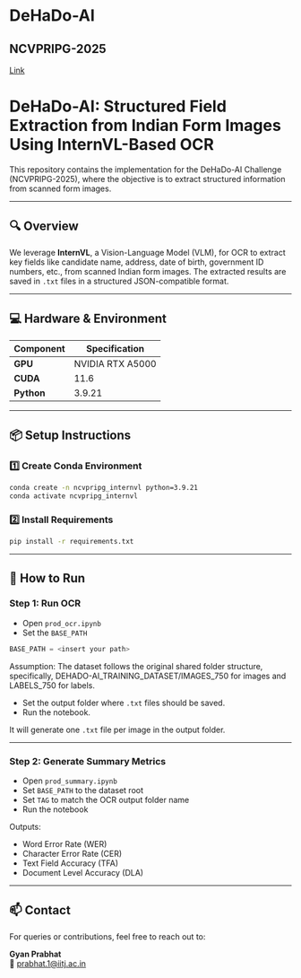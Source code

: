 # DeHaDo-AI 
## NCVPRIPG-2025
[Link](https://sites.google.com/view/dehado-ai)

# DeHaDo-AI: Structured Field Extraction from Indian Form Images Using InternVL-Based OCR

This repository contains the implementation for the DeHaDo-AI Challenge (NCVPRIPG-2025), where the objective is to extract structured information from scanned form images.

---

## 🔍 Overview

We leverage **InternVL**, a Vision-Language Model (VLM), for OCR to extract key fields like candidate name, address, date of birth, government ID numbers, etc., from scanned Indian form images. The extracted results are saved in `.txt` files in a structured JSON-compatible format.

---

## 💻 Hardware & Environment

| Component     | Specification     |
|---------------|------------------|
| **GPU**       | NVIDIA RTX A5000 |
| **CUDA**      | 11.6              |
| **Python**    | 3.9.21             |

---

## 📦 Setup Instructions

### 1️⃣ Create Conda Environment

```bash
conda create -n ncvpripg_internvl python=3.9.21
conda activate ncvpripg_internvl
```

### 2️⃣ Install Requirements

```bash
pip install -r requirements.txt
```

---

## 🚀 How to Run

### Step 1: Run OCR

- Open `prod_ocr.ipynb`
- Set the `BASE_PATH`

```python
BASE_PATH = <insert your path>
```
Assumption: The dataset follows the original shared folder structure, specifically, DEHADO-AI_TRAINING_DATASET/IMAGES_750 for images and LABELS_750 for labels.

- Set the output folder where `.txt` files should be saved.
- Run the notebook.

It will generate one `.txt` file per image in the output folder.

---

### Step 2: Generate Summary Metrics

- Open `prod_summary.ipynb`
- Set `BASE_PATH` to the dataset root
- Set `TAG` to match the OCR output folder name
- Run the notebook

Outputs:

- Word Error Rate (WER)
- Character Error Rate (CER)
- Text Field Accuracy (TFA)
- Document Level Accuracy (DLA)

---

## 📫 Contact

For queries or contributions, feel free to reach out to:

**Gyan Prabhat**  
📧 [prabhat.1@iitj.ac.in](mailto:prabhat.1@iitj.ac.in)
